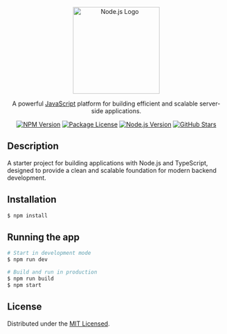 <p align="center">
  <a href="https://nodejs.org/" target="blank"><img src="https://upload.wikimedia.org/wikipedia/commons/d/d9/Node.js_logo.svg" width="200" alt="Node.js Logo" /></a>
</p>

<p align="center">
  A powerful <a href="https://nodejs.org" target="_blank">JavaScript</a> platform for building efficient and scalable server-side applications.
</p>

<p align="center">
  <a href="https://www.npmjs.com/package/node" target="_blank"><img src="https://img.shields.io/npm/v/node.svg" alt="NPM Version" /></a>
  <a href="https://nodejs.org/en/about/license/" target="_blank"><img src="https://img.shields.io/npm/l/node.svg" alt="Package License" /></a>
  <a href="https://nodejs.org/en/download/" target="_blank"><img src="https://img.shields.io/node/v/node" alt="Node.js Version" /></a>
  <a href="https://github.com/nodejs/node" target="_blank"><img src="https://img.shields.io/github/stars/nodejs/node?style=social" alt="GitHub Stars" /></a>
</p>

## Description

A starter project for building applications with Node.js and TypeScript, designed to provide a clean and scalable foundation for modern backend development.

## Installation

```bash
$ npm install
```

## Running the app

```bash
# Start in development mode
$ npm run dev

# Build and run in production
$ npm run build
$ npm start
```

## License

Distributed under the [MIT Licensed](LICENSE).
